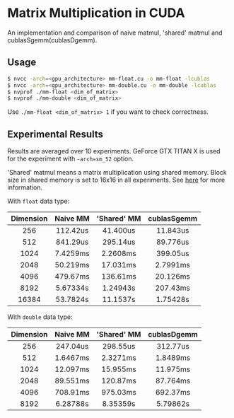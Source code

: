 # Matrix Multiplication in CUDA

An implementation and comparison of naive matmul, 'shared' matmul and cublasSgemm(cublasDgemm).





## Usage

```bash
$ nvcc -arch=<gpu_architecture> mm-float.cu -o mm-float -lcublas
$ nvcc -arch=<gpu_architecture> mm-double.cu -o mm-double -lcublas
$ nvprof ./mm-float <dim_of_matrix>
$ nvprof ./mm-double <dim_of_matrix>
```

Use `./mm-float <dim_of_matrix> 1` if you want to check correctness.





## Experimental Results

Results are averaged over 10 experiments. GeForce GTX TITAN X is used for the experiment with `-arch=sm_52` option.

'Shared' matmul means a matrix multiplication using shared memory. Block size in shared memory is set to 16x16 in all experiments. See [here](http://cseweb.ucsd.edu/classes/wi12/cse260-a/Lectures/Lec08.pdf) for more information.



With `float` data type:

| Dimension | Naive MM | 'Shared' MM | cublasSgemm |
| :-------: | :------: | :---------: | :---------: |
|    256    | 112.42us |  41.400us   |  11.843us   |
|    512    | 841.29us |  295.14us   |  89.776us   |
|   1024    | 7.4259ms |  2.2608ms   |  399.05us   |
|   2048    | 50.219ms |  17.031ms   |  2.7991ms   |
|   4096    | 479.67ms |  136.61ms   |  20.126ms   |
|   8192    | 5.67334s |  1.24943s   |  207.43ms   |
|   16384   | 53.7824s |  11.1537s   |  1.75428s   |



With `double` data type:

| Dimension | Naive MM | 'Shared' MM | cublasDgemm |
| :-------: | :------: | :---------: | :---------: |
|    256    | 247.04us |  298.55us   |  312.77us   |
|    512    | 1.6467ms |  2.3271ms   |  1.8489ms   |
|   1024    | 12.097ms |  15.955ms   |  11.975ms   |
|   2048    | 89.551ms |  120.87ms   |  87.764ms   |
|   4096    | 708.91ms |  975.03ms   |  692.37ms   |
|   8192    | 6.28788s |  8.35359s   |  5.79862s   |

